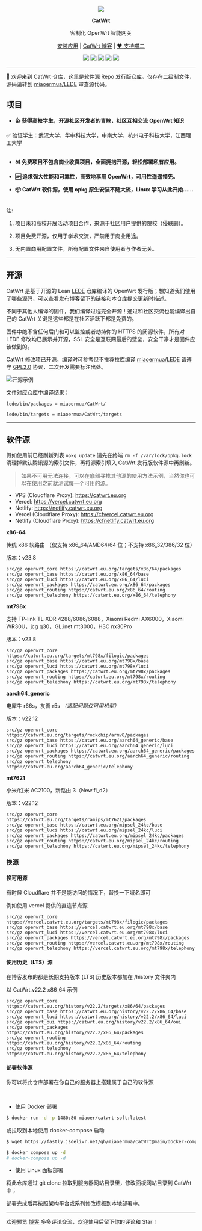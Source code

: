 <p align="center">
<img src="https://fastly.jsdelivr.net/gh/miaoermua/static@main/images/CatWrt_bannerlogo.jpg">
</p>

<p align="center">
<b>CatWrt</b>
</p>

<div align="center">

客制化 OpenWrt 智能网关

[安装应用](https://www.miaoer.xyz/posts/network/catwrt-install-application) | [CatWrt 博客](https://www.miaoer.xyz/posts/network/catwrt) | [❤️ 支持喵二](https://www.miaoer.xyz/sponsor)

[![](https://img.shields.io/badge/blog-@CatWrt.svg)](https://www.miaoer.xyz/network/catwrt)
[![](https://img.shields.io/github/v/release/miaoermua/CatWrt)](https://github.com/miaoermua/CatWrt/releases)
[![](https://img.shields.io/docker/stars/miaoer/catwrt-soft)](https://hub.docker.com/r/miaoer/catwrt-soft)
[![](https://img.shields.io/docker/image-size/miaoer/catwrt-soft)](https://hub.docker.com/r/miaoer/catwrt-soft)
[![](https://img.shields.io/github/last-commit/tensorflow/tensorflow.svg)](https://github.com/miaoermua/CatWrt/commits/main)

</div>

***

🐧 欢迎来到 CatWrt 仓库，这里是软件源 Repo 发行版仓库。仅存在二级制文件，源码请转到 [miaoermua/LEDE](https://github.com/miaoermua/lede) 审查源代码。

## 项目

<!--
<img src="https://fastly.jsdelivr.net/gh/miaoermua/static@main/images/CatWrt_gh.jpg">
--->

- **👍 获得高校学生，开源社区开发者的青睐，社区互相交流 OpenWrt 知识**<br>

✅ 验证学生：武汉大学，华中科技大学，中南大学，杭州电子科技大学，江西理工大学<br><br>

- **🪅 免费项目不包含商业收费项目，全面拥抱开源，轻松部署私有应用。**<br>

- **🆙 追求强大性能和可靠性，高效地享用 OpenWrt，可用性遥遥领先。**<br>

- **📦 CatWrt 软件源，使用 opkg 原生安装不随大流，Linux 学习从此开始……**<br><br>

注:

1. 项目未和高校开展活动项目合作，来源于社区用户提供的院校（侵联删）。

2. 项目免费开源，仅用于学术交流，严禁用于商业用途。

3. 无内置商用配置文件，所有配置文件来自使用者与作者无关。

***

## 开源

CatWrt 是基于开源的 Lean [LEDE](https://github.com/coolsnowwolf/lede) 仓库编译的 OpenWrt 发行版；想知道我们使用了哪些源码，可以查看发布博客留下的链接和本仓库提交更新时描述。

不同于其他人编译的固件，我们编译过程完全开源！通过和社区交流也能编译出自己的 CatWrt 关键是这些都是在社区活跃下都是免费的。

固件中绝不含任何后门和可以监控或者劫持你的 HTTPS 的闭源软件，所有对 LEDE 修改均已展示并开源，SSL 安全是互联网最后的壁垒，安全干净才是固件应该做到的。

CatWrt 修改项已开源，编译时可参考但不推荐拉库编译 [miaoermua/LEDE](https://github.com/miaoermua/LEDE) 请遵守 [GPL2.0](https://github.com/miaoermua/CatWrt/blob/main/COPYING) 协议，二次开发需要标注出处。

![开源示例](https://fastly.jsdelivr.net/gh/miaoermua/CatCDN@main/blog/23-02-28/opensource.jpg)

文件对应仓库中编译结果：

```
lede/bin/packages = miaoermua/CatWrt/

lede/bin/targets = miaoermua/CatWrt/targets
```

***

## 软件源

假如使用前已经刷新列表 `opkg update` 请先在终端 `rm -f /var/lock/opkg.lock` 清理掉默认腾讯源的索引文件，再将源索引填入 CatWrt 发行版软件源中再刷新。

> 如果不可用无法连接，可以在底部寻找其他源的使用方法示例，当然你也可以在使用之前就测试每一个可用的源。

- VPS (Cloudflare Proxy): https://catwrt.eu.org
- Vercel: https://vercel.catwrt.eu.org
- Netlify: https://netlify.catwrt.eu.org
- Vercel (Cloudflare Proxy): https://cfvercel.catwrt.eu.org
- Netlify (Cloudflare Proxy): https://cfnetlify.catwrt.eu.org

**x86-64**

传统 x86 软路由 （仅支持 x86_64/AMD64/64 位；不支持 x86_32/386/32 位）

版本：v23.8

```mirrors
src/gz openwrt_core https://catwrt.eu.org/targets/x86/64/packages
src/gz openwrt_base https://catwrt.eu.org/x86_64/base
src/gz openwrt_luci https://catwrt.eu.org/x86_64/luci
src/gz openwrt_packages https://catwrt.eu.org/x86_64/packages
src/gz openwrt_routing https://catwrt.eu.org/x86_64/routing
src/gz openwrt_telephony https://catwrt.eu.org/x86_64/telephony
```

**mt798x**

支持 TP-link TL-XDR 4288/6086/6088，Xiaomi Redmi AX6000，Xiaomi WR30U，jcg q30，GL.inet mt3000，H3C nx30Pro

版本：v23.8

```mirrors
src/gz openwrt_core https://catwrt.eu.org/targets/mt798x/filogic/packages
src/gz openwrt_base https://catwrt.eu.org/mt798x/base
src/gz openwrt_luci https://catwrt.eu.org/mt798x/luci
src/gz openwrt_packages https://catwrt.eu.org/mt798x/packages
src/gz openwrt_routing https://catwrt.eu.org/mt798x/routing
src/gz openwrt_telephony https://catwrt.eu.org/mt798x/telephony
```

**aarch64_generic**

电犀牛 r66s，友善 r5s *（适配问题仅可用机型）*

版本：v22.12

```mirrors
src/gz openwrt_core https://catwrt.eu.org/targets/rockchip/armv8/packages
src/gz openwrt_base https://catwrt.eu.org/aarch64_generic/base
src/gz openwrt_luci https://catwrt.eu.org/aarch64_generic/luci
src/gz openwrt_packages https://catwrt.eu.org/aarch64_generic/packages
src/gz openwrt_routing https://catwrt.eu.org/aarch64_generic/routing
src/gz openwrt_telephony https://catwrt.eu.org/aarch64_generic/telephony
```

**mt7621**

小米/红米 AC2100，新路由 3（Newifi_d2）

版本：v22.12

```mirrors
src/gz openwrt_core https://catwrt.eu.org/targets/ramips/mt7621/packages
src/gz openwrt_base https://catwrt.eu.org/mipsel_24kc/base
src/gz openwrt_luci https://catwrt.eu.org/mipsel_24kc/luci
src/gz openwrt_packages https://catwrt.eu.org/mipsel_24kc/packages
src/gz openwrt_routing https://catwrt.eu.org/mipsel_24kc/routing
src/gz openwrt_telephony https://catwrt.eu.org/mipsel_24kc/telephony
```

### 换源

#### 换可用源

有时候 Cloudflare 并不是能访问的情况下，替换一下域名即可

例如使用 vercel 提供的直连节点源

```mirrors
src/gz openwrt_core https://vercel.catwrt.eu.org/targets/mt798x/filogic/packages
src/gz openwrt_base https://vercel.catwrt.eu.org/mt798x/base
src/gz openwrt_luci https://vercel.catwrt.eu.org/mt798x/luci
src/gz openwrt_packages https://vercel.catwrt.eu.org/mt798x/packages
src/gz openwrt_routing https://vercel.catwrt.eu.org/mt798x/routing
src/gz openwrt_telephony https://vercel.catwrt.eu.org/mt798x/telephony
```

#### 使用历史（LTS）源

在博客发布的都是长期支持版本 (LTS) 历史版本都加在 /history 文件夹内

以 CatWrt.v22.2 x86_64 示例

```mirrors
src/gz openwrt_core https://catwrt.eu.org/history/v22.2/targets/x86/64/packages
src/gz openwrt_base https://catwrt.eu.org/history/v22.2/x86_64/base
src/gz openwrt_luci https://catwrt.eu.org/history/v22.2/x86_64/luci
src/gz openwrt_oui https://catwrt.eu.org/history/v22.2/x86_64/oui
src/gz openwrt_packages https://catwrt.eu.org/history/v22.2/x86_64/packages
src/gz openwrt_routing https://catwrt.eu.org/history/v22.2/x86_64/routing
src/gz openwrt_telephony https://catwrt.eu.org/history/v22.2/x86_64/telephony
```

#### 部署软件源

你可以将此仓库部署在你自己的服务器上搭建属于自己的软件源

<br>

- 使用 Docker 部署

```bash
$ docker run -d -p 1480:80 miaoer/catwrt-soft:latest
```

或拉取到本地使用 docker-compose 启动

```bash
$ wget https://fastly.jsdelivr.net/gh/miaoermua/CatWrt@main/docker-compose.yml

$ docker compose up -d  
# docker-compose up -d
```

- 使用 Linux 面板部署

将此仓库通过 git clone 拉取到服务器网站目录里，修改面板网站目录到 CatWrt 中；

部署完成后再按照架构平台或系列修改模板到本地部署中。

***

欢迎预览 [博客](https://www.miaoer.xyz) 多多评论交流，欢迎使用后留下你的评论和 Star！
